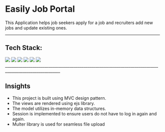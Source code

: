 <h1>Easily Job Portal</h1>

This Application helps job seekers apply for a job and recruiters add new jobs and update existing ones. 
<hr/>
<h2>Tech Stack:</h2>
<div>
 <img src= "https://img.shields.io/badge/HTML5-E34F26?style=for-the-badge&logo=html5&logoColor=white"> 
  <img src="https://img.shields.io/badge/CSS3-1572B6?style=for-the-badge&logo=css3&logoColor=white"> 
  <img src="https://img.shields.io/badge/Bootstrap-563D7C?style=for-the-badge&logo=bootstrap&logoColor=white"> 
  <img src="https://img.shields.io/badge/Node.js-43853D?style=for-the-badge&logo=node.js&logoColor=white"> 
  <img src="https://img.shields.io/badge/Express-000000.svg?style=for-the-badge&logo=Express&logoColor=yellow"/>
  <img src="https://img.shields.io/badge/EJS-B4CA65.svg?style=for-the-badge&logo=EJS&logoColor=black">
</div>
__________________________________________________________________________________________________________

<h2> Insights </h2>
<ul>
<li>This project is built using MVC design pattern. </li>
<li> The views are rendered using ejs library. </li>
<li> The model utilizes in-memory data structures.</li>
<li> Session is implemented to ensure users do not have to log in again and again.</li>
<li> Multer library is used for seamless file upload </li>
</ul>

